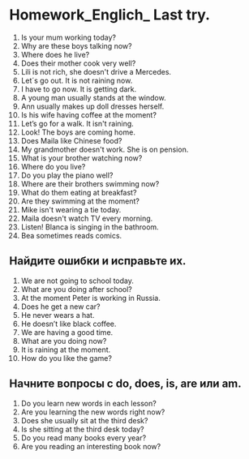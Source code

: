 # Homework_Englich_ Last try.
1. Is your mum working today?
2. Why are these boys talking now?
3. Where does he live?
4. Does their mother cook very well?
5. Lili is not rich, she doesn't drive a Mercedes.
6. Let´s go out. It is not raining now.
7. I have to go now. It is getting dark.
8. A young man usually stands at the window.
9. Ann usually makes up doll dresses herself.
10. Is his wife having coffee at the moment?
11. Let’s go for a walk. It isn't raining.
12. Look! The boys are coming home.
13. Does Maila like Chinese food?
14. My grandmother doesn't work. She is on pension.
15. What is your brother watching now?
16. Where do you live?
17. Do you play the piano well?
18. Where are their brothers swimming now?
19. What do them eating at breakfast?
20. Are they swimming at the moment?
21. Mike isn't wearing a tie today.
22. Maila doesn't watch TV every morning.
23. Listen! Blanca is singing in the bathroom.
24. Bea sometimes reads comics.

## Найдите ошибки и исправьте их.

1. We are not going to school today.
2. What are you doing after school?
3. At the moment Peter is working in Russia.
4. Does he get a new car?
5. He never wears a hat.
6. He doesn’t like black coffee.
7. We are having a good time.
8. What are you doing now?
9. It is raining at the moment.
10. How do you like the game?

## Начните вопросы с do, does, is, are или am.

1. Do you learn new words in each lesson?
2. Are you learning the new words right now?
3. Does she usually sit at the third desk?
4. Is she sitting at the third desk today?
5. Do you read many books every year?
6. Are you reading an interesting book now?
